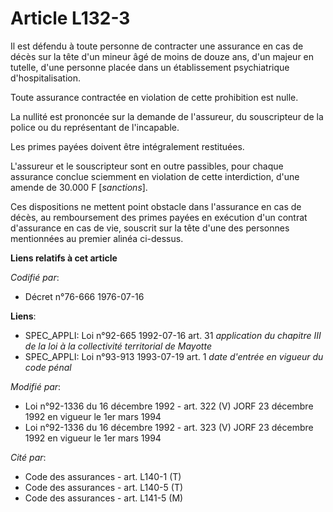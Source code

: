 # Article L132-3

Il est défendu à toute personne de contracter une assurance en cas de décès sur la tête d'un mineur âgé de moins de douze
ans, d'un majeur en tutelle, d'une personne placée dans un établissement psychiatrique d'hospitalisation.

Toute assurance contractée en violation de cette prohibition est nulle.

La nullité est prononcée sur la demande de l'assureur, du souscripteur de la police ou du représentant de l'incapable.

Les primes payées doivent être intégralement restituées.

L'assureur et le souscripteur sont en outre passibles, pour chaque assurance conclue sciemment en violation de cette
interdiction, d'une amende de 30.000 F [*sanctions*].

Ces dispositions ne mettent point obstacle dans l'assurance en cas de décès, au remboursement des primes payées en exécution
d'un contrat d'assurance en cas de vie, souscrit sur la tête d'une des personnes mentionnées au premier alinéa ci-dessus.

**Liens relatifs à cet article**

_Codifié par_:

  - Décret n°76-666 1976-07-16

**Liens**:

  - SPEC_APPLI: Loi n°92-665 1992-07-16 art. 31 *application du chapitre III de la loi à la collectivité territorial de Mayotte*
  - SPEC_APPLI: Loi n°93-913 1993-07-19 art. 1 *date d'entrée en vigueur du code pénal*

_Modifié par_:

  - Loi n°92-1336 du 16 décembre 1992 - art. 322 (V) JORF 23 décembre 1992 en vigueur le 1er mars 1994
  - Loi n°92-1336 du 16 décembre 1992 - art. 323 (V) JORF 23 décembre 1992 en vigueur le 1er mars 1994

_Cité par_:

  - Code des assurances - art. L140-1 (T)
  - Code des assurances - art. L140-5 (T)
  - Code des assurances - art. L141-5 (M)
